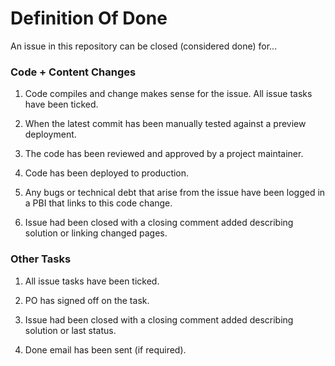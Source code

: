 # Definition Of Done

An issue in this repository can be closed (considered done) for...

### Code + Content Changes

1. Code compiles and change makes sense for the issue. All issue tasks have been ticked.
1. When the latest commit has been manually tested against a preview deployment.
1. The code has been reviewed and approved by a project maintainer.

1. Code has been deployed to production.
1. Any bugs or technical debt that arise from the issue have been logged in a PBI that links to this code change.
1. Issue had been closed with a closing comment added describing solution or linking changed pages.


### Other Tasks

1. All issue tasks have been ticked.

1. PO has signed off on the task.
1. Issue had been closed with a closing comment added describing solution or last status.
1. Done email has been sent (if required).